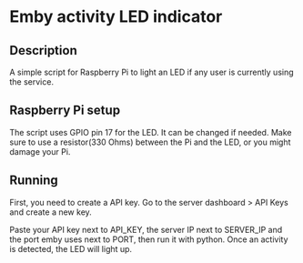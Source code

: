 # Emby activity LED indicator

## Description
A simple script for Raspberry Pi to light an LED if any user
is currently using the service.

## Raspberry Pi setup
The script uses GPIO pin 17 for the LED. It can be changed if needed.
Make sure to use a resistor(330 Ohms) between the Pi and the LED, or you might damage your Pi.

## Running
First, you need to create a API key.
Go to the server dashboard > API Keys and create a new key.

Paste your API key next to API_KEY, the server IP next to SERVER_IP and the port emby uses next to PORT,
then run it with python.
Once an activity is detected, the LED will light up.
